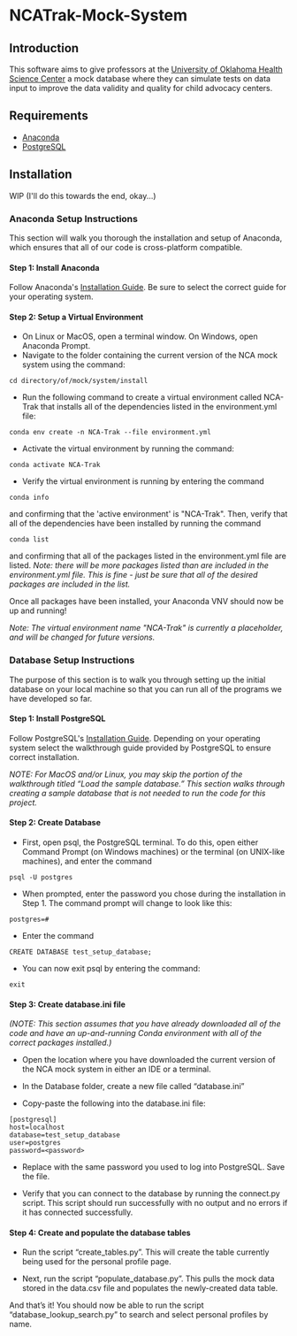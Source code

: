 # NCATrak-Mock-System

## Introduction

This software aims to give professors at the [University of Oklahoma Health Science Center](https://www.ouhsc.edu/) a mock database where they can simulate tests on data input to improve the data validity and quality for child advocacy centers.

## Requirements

-   [Anaconda](https://docs.anaconda.com/)
-   [PostgreSQL](https://www.postgresql.org/)

## Installation

WIP (I'll do this towards the end, okay...)

### Anaconda Setup Instructions

This section will walk you thorough the installation and setup of Anaconda, which ensures that all of our code is cross-platform compatible.

#### Step 1: Install Anaconda

Follow Anaconda's [Installation Guide](https://docs.anaconda.com/anaconda/install/). Be sure to select the correct guide for your operating system.

#### Step 2: Setup a Virtual Environment

- On Linux or MacOS, open a terminal window. On Windows, open Anaconda Prompt.
- Navigate to the folder containing the current version of the NCA mock system using the command:

```shell
cd directory/of/mock/system/install
```

- Run the following command to create a virtual environment called NCA-Trak that installs all of the dependencies listed in the environment.yml file:

```shell
conda env create -n NCA-Trak --file environment.yml
```

- Activate the virtual environment by running the command:

```shell
conda activate NCA-Trak
```

- Verify the virtual environment is running by entering the command 

```shell
conda info
```

and confirming that the 'active environment' is "NCA-Trak". Then, verify that all of the dependencies have been installed by running the command

```shell
conda list
```

and confirming that all of the packages listed in the environment.yml file are listed. *Note: there will be more packages listed than are included in the environment.yml file. This is fine - just be sure that all of the desired packages are included in the list.*


Once all packages have been installed, your Anaconda VNV should now be up and running!

*Note: The virtual environment name "NCA-Trak" is currently a placeholder, and will be changed for future versions.*

### Database Setup Instructions

The purpose of this section is to walk you through setting up the initial database on your local machine so that you can run all of the programs we have developed so far. 

#### Step 1: Install PostgreSQL

Follow PostgreSQL's [Installation Guide](https://www.postgresqltutorial.com/postgresql-getting-started/). Depending on your operating system select the walkthrough guide provided by PostgreSQL to ensure correct installation.

*NOTE: For MacOS and/or Linux, you may skip the portion of the walkthrough titled “Load the sample database.” This section walks through creating a sample database that is not needed to run the code for this project.*

#### Step 2: Create Database

- First, open psql, the PostgreSQL terminal. To do this, open either Command Prompt (on Windows machines) or the terminal (on UNIX-like machines), and enter the command 

```shell
psql -U postgres
```

- When prompted, enter the password you chose during the installation in Step 1. The command prompt will change to look like this:

```shell
postgres=#
```

- Enter the command

```shell
CREATE DATABASE test_setup_database;
```

- You can now exit psql by entering the command:

```shell
exit
```

#### Step 3: Create database.ini file

*(NOTE: This section assumes that you have already downloaded all of the code and have an up-and-running Conda environment with all of the correct packages installed.)*

- Open the location where you have downloaded the current version of the NCA mock system in either an IDE or a terminal.

- In the Database folder, create a new file called “database.ini”

- Copy-paste the following into the database.ini file:

```shell
[postgresql]
host=localhost
database=test_setup_database
user=postgres
password=<password>
```

- Replace *<password>* with the same password you used to log into PostgreSQL. Save the file.

- Verify that you can connect to the database by running the connect.py script. This script should run successfully with no output and no errors if it has connected successfully.

#### Step 4: Create and populate the database tables

- Run the script “create_tables.py”. This will create the table currently being used for the personal profile page.

- Next, run the script “populate_database.py”. This pulls the mock data stored in the data.csv file and populates the newly-created data table.

And that’s it! You should now be able to run the script “database_lookup_search.py” to search and select personal profiles by name.
